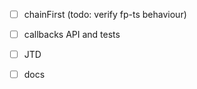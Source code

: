 - [ ] chainFirst (todo: verify fp-ts behaviour)

- [ ] callbacks API and tests

- [ ] JTD
- [ ] docs